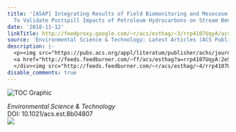 ```yaml
---
title: '[ASAP] Integrating Results of Field Biomonitoring and Mesocosm Experiments
  To Validate Postspill Impacts of Petroleum Hydrocarbons on Stream Benthic Communities'
date: '2018-11-12'
linkTitle: http://feedproxy.google.com/~r/acs/esthag/~3/rrp4107UqyA/acs.est.8b04807
source: 'Environmental Science & Technology: Latest Articles (ACS Publications)'
description: |-
  <p><img src="https://pubs.acs.org/appl/literatum/publisher/achs/journals/content/esthag/0/esthag.ahead-of-print/acs.est.8b04807/20181112/images/medium/es-2018-04807x_0005.gif" alt="TOC Graphic"/></p><div><cite>Environmental Science & Technology</cite></div><div>DOI: 10.1021/acs.est.8b04807</div><div class="feedflare">
  <a href="http://feeds.feedburner.com/~ff/acs/esthag?a=rrp4107UqyA:2eSWO1ZEOdc:yIl2AUoC8zA"><img src="http://feeds.feedburner.com/~ff/acs/esthag?d=yIl2AUoC8zA" border="0"></img></a>
  </div><img src="http://feeds.feedburner.com/~r/acs/esthag/~4/rrp4107UqyA" height="1" width="1" ...
disable_comments: true
---
```

<p><img src="https://pubs.acs.org/appl/literatum/publisher/achs/journals/content/esthag/0/esthag.ahead-of-print/acs.est.8b04807/20181112/images/medium/es-2018-04807x_0005.gif" alt="TOC Graphic"/></p><div><cite>Environmental Science & Technology</cite></div><div>DOI: 10.1021/acs.est.8b04807</div><div class="feedflare">
<a href="http://feeds.feedburner.com/~ff/acs/esthag?a=rrp4107UqyA:2eSWO1ZEOdc:yIl2AUoC8zA"><img src="http://feeds.feedburner.com/~ff/acs/esthag?d=yIl2AUoC8zA" border="0"></img></a>
</div><img src="http://feeds.feedburner.com/~r/acs/esthag/~4/rrp4107UqyA" height="1" width="1" ...